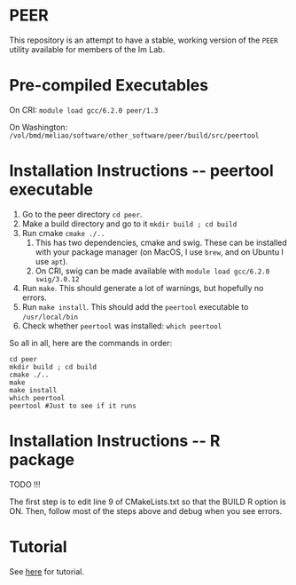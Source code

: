 # PEER

This repository is an attempt to have a stable, working version of the `PEER` utility available for members of the Im Lab.

# Pre-compiled Executables

On CRI: `module load gcc/6.2.0 peer/1.3`

On Washington: `/vol/bmd/meliao/software/other_software/peer/build/src/peertool`

# Installation Instructions -- peertool executable

1. Go to the peer directory `cd peer`. 
1. Make a build directory and go to it `mkdir build ; cd build`
1. Run cmake `cmake ./..`
    1. This has two dependencies, cmake and swig. These can be installed with your package manager (on MacOS, I use `brew`, and on Ubuntu I use `apt`).
    1. On CRI, swig can be made available with `module load gcc/6.2.0 swig/3.0.12`
1. Run `make`. This should generate a lot of warnings, but hopefully no errors. 
1. Run `make install`. This should add the `peertool` executable to `/usr/local/bin`
1. Check whether `peertool` was installed: `which peertool`

So all in all, here are the commands in order:
```
cd peer
mkdir build ; cd build
cmake ./..
make
make install
which peertool
peertool #Just to see if it runs
```


# Installation Instructions -- R package

TODO !!!

The first step is to edit line 9 of CMakeLists.txt so that the BUILD R option is ON. Then, follow most of the steps above and debug when you see errors.

# Tutorial

See [here](https://github.com/PMBio/peer/wiki/Tutorial) for tutorial.